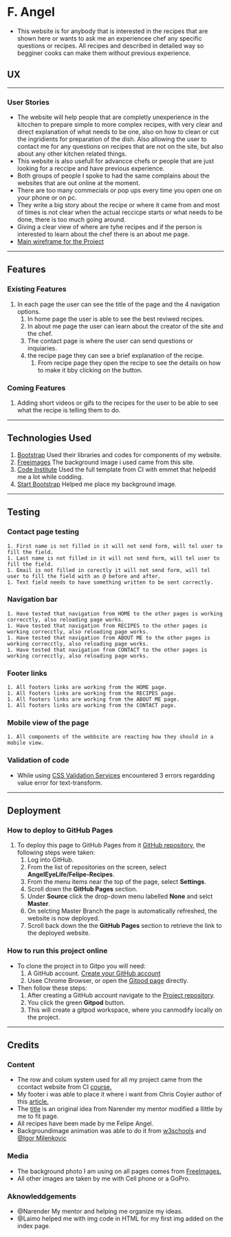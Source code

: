 # F. Angel
* This website is for anybody that is interested in the recipes that are shown here or wants to ask me an experiencee chef any specific questions or recipes. All recipes and described in detailed way so begginer cooks can make them without previous experience.

## UX
-----------------
### User Stories
* The website will help people that are completly unexperience in the kitcchen to prepare simple to more complex recipes, with very clear and direct explanation of what needs to be one, also on how to clean or cut the ingridients for preparation of the dish. Also allowing the user to contact me for any questions on recipes that are not on the site, but also about any other kitchen related things.
* This website is also usefull for advancce chefs or people that are just looking for a reccipe and have previous experience.
* Both groups of people I spoke to had the same complains about the websites that are out online at the moment. 
* There are too many commecials or pop ups every time you open one on your phone or on pc. 
* They write a big story about the recipe or where it came from and most of times is not clear when the actual reccicpe starts or what needs to be done, there is too much going around.
* Giving a clear view of where are tyhe recipes and if the person is interested to learn about the chef there is an about me page.
* [Main wireframe for the Project](https://github.com/AngelEyeLife/Felipe-Recipes/blob/master/wireframe/angels-recipes-wireframe.pdf)
---------
## Features
### Existing Features
1. In each page the user can see the title of the page and the 4 navigation options.
    1. In home page the user is able to see the best reviwed recipes.
    1. In about me page the user can learn about the creator of the site and the chef.
    1. The contact page is where the user can send questions or inquiaries.
    1. the recipe page they can see a brief explanation of the recipe.
        1. From recipe page they open the recipe to see the details on how to make it bby clicking on the button.

### Coming Features
1. Adding short videos or gifs to the recipes for the user to be able to see what the recipe is telling them to do.
---------------
## Technologies Used
1. [Bootstrap](https://getbootstrap.com/) Used their libraries and codes for components of my website.
1. [Freeimages](https://www.freeimages.com/) The background image i used came from this site.
1. [Code Institute](https://github.com/Code-Institute-Org/gitpod-full-template) Used the full template from CI with emmet that helpedd me a lot while codding.
1. [Start Bootstrap](https://startbootstrap.com/) Helped me place my background image.
------------
## Testing
### Contact page testing
    1. First name is not filled in it will not send form, will tel user to fill the field.
    1. Last name is not filled in it will not send form, will tel user to fill the field.
    1. Email is not filled in corectly it will not send form, will tel user to fill the field with an @ before and after.
    1. Text field needs to have something written to be sent correctly.
### Navigation bar
    1. Have tested that navigation from HOME to the other pages is working correcctly, also reloading page works.
    1. Have tested that navigation from RECIPES to the other pages is working correcctly, also reloading page works.
    1. Have tested that navigation from ABOUT ME to the other pages is working correcctly, also reloading page works.
    1. Have tested that navigation from CONTACT to the other pages is working correcctly, also reloading page works.
### Footer links
    1. All footers links are working from the HOME page.
    1. All footers links are working from the RECIPES page.
    1. All footers links are working from the ABOUT ME page.
    1. All footers links are working from the CONTACT page.
### Mobile view of the page
    1. All components of the webbsite are reacting how they should in a mobile view.
### Validation of code
* While using [CSS Validation Services](https://jigsaw.w3.org/css-validator/) encountered 3 errors regardding value error for text-transform.
-------
## Deployment
### How to deploy to GitHub Pages
1. To deploy this page to GitHub Pages from it [GitHub repository](https://github.com/AngelEyeLife/Felipe-Recipes), the following steps were taken:
    1. Log into GitHub.
    1. From the list of repositories on the screen, select **AngelEyeLife/Felipe-Recipes**.
    1. From the menu items near the top of the page, select **Settings**.
    1. Scroll down the **GitHub Pages** section.
    1. Under **Source** click the drop-down menu labelled **None** and selct **Master**.
    1. On selcting Master Branch the page is automatically refreshed, the website is now deployed.
    1. Scroll back down the the **GitHub Pages** section to retrieve the link to the deployed website.

### How to run this project online
* To clone the project in to Gitpo you will need:
    1. A GitHub account. [Create your GitHub account](https://github.com/join?ref_cta=Sign+up&ref_loc=header+logged+out&ref_page=%2F&source=header-home)
    1. Usee Chrome Browser, or open the [Gitpod page](https://gitpod.io/) directly.
* Then follow these steps:
    1. After creating a GitHub account navigate to the [Project repository](https://github.com/AngelEyeLife/Felipe-Recipes).
    1. You click the green **Gitpod** button.
    1. This will create a gitpod workspace, where you canmodify locally on the project.
------------
## Credits
### Content
* The row and colum system used for all my project came from the ccontact website from CI [course.](https://courses.codeinstitute.net/courses/course-v1:codeinstitute+FE+2017_T3/courseware/616289d66b5641a3808cc43e53842695/f99dac3afcfe4b2caf8d576273aea3e6/?activate_block_id=block-v1%3Acodeinstitute%2BFE%2B2017_T3%2Btype%40sequential%2Bblock%40f99dac3afcfe4b2caf8d576273aea3e6)
* My footer i was able to place it where i want from Chris Coyier author of this [article.](https://css-tricks.com/couple-takes-sticky-footer/)
* The [title](https://codepen.io/nar3nd3r/pen/vYXBLmJ) is an original idea from Narender my mentor modified a llittle by me to fit page.
* All recipes have been made by me Felipe Angel.
* Backgroundimage animation was able to do it from [w3schools](https://www.w3schools.com/css/css3_animations.asp) and [@Igor Milenkovic](https://codepen.io/imilenig/pen/JxejbQ)
### Media
* The background photo I am using on all pages comes from [FreeImages.](https://www.freeimages.com/photo/in-the-kitchen-1327660)
* All other images are taken by me with Cell phone or a GoPro.
### Aknowleddgements
* @Narender My mentor and helping me organize my ideas.
* @Laimo helped me with img code in HTML for my first img added on the index page.


